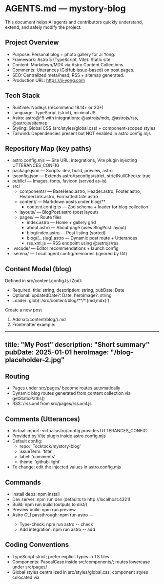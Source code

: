 # AGENTS.md — mystory-blog

This document helps AI agents and contributors quickly understand, extend, and safely modify the project.

## Project Overview
- Purpose: Personal blog + photo gallery for Ji Yong.
- Framework: Astro 5 (TypeScript, Vite). Static site.
- Content: Markdown/MDX via Astro Content Collections.
- Comments: Utterances (GitHub issue-based) on post pages.
- SEO: Centralized meta/head; RSS + sitemap generated.
- Production URL: https://ji-yong.com

## Tech Stack
- Runtime: Node.js (recommend 18.14+ or 20+)
- Language: TypeScript (strict), minimal JS
- Astro: astro@^5 with integrations: @astrojs/mdx, @astrojs/rss, @astrojs/sitemap
- Styling: Global CSS (src/styles/global.css) + component-scoped styles
- Tailwind: Dependencies present but NOT enabled in astro.config.mjs

## Repository Map (key paths)
- astro.config.mjs — Site URL, integrations, Vite plugin injecting UTTERANCES_CONFIG
- package.json — Scripts: dev, build, preview, astro
- tsconfig.json — Extends astro/tsconfigs/strict, strictNullChecks: true
- public/ — Images, fonts, favicon (served as-is)
- src/
  - components/ — BaseHead.astro, Header.astro, Footer.astro, HeaderLink.astro, FormattedDate.astro
  - content/ — Markdown posts under blog/**
    - content.config.ts — Zod schema + loader for blog collection
  - layouts/ — BlogPost.astro (post layout)
  - pages/ — Route files
    - index.astro — Home + gallery grid
    - about.astro — About page (uses BlogPost layout)
    - blog/index.astro — Post listing (sorted)
    - blog/[...slug].astro — Dynamic post route + Utterances
    - rss.xml.js — RSS endpoint using @astrojs/rss
- .vscode/ — Editor recommendations + launch config
- .serena/ — Local agent config/memories (ignored by Git)

## Content Model (blog)
Defined in src/content.config.ts (Zod):
- Required: title: string, description: string, pubDate: Date
- Optional: updatedDate?: Date, heroImage?: string
- Loader: glob('./src/content/blog/**/*.{md,mdx}')

Create a new post
1) Add src/content/blog/<topic>/<slug>.md
2) Frontmatter example:
---
title: "My Post"
description: "Short summary"
pubDate: 2025-01-01
heroImage: "/blog-placeholder-2.jpg"
---

## Routing
- Pages under src/pages/ become routes automatically
- Dynamic blog routes generated from content collection via getStaticPaths()
- RSS: /rss.xml from src/pages/rss.xml.js

## Comments (Utterances)
- Virtual import: virtual:astro/config provides UTTERANCES_CONFIG
- Provided by Vite plugin inside astro.config.mjs
- Default config:
  - repo: 'Tocktock/mystory-blog'
  - issueTerm: 'title'
  - label: 'comments'
  - theme: 'github-light'
- To change: edit the injected values in astro.config.mjs

## Commands
- Install deps: npm install
- Dev server: npm run dev (defaults to http://localhost:4321)
- Build: npm run build (outputs to dist/)
- Preview build: npm run preview
- Astro CLI passthrough: npm run astro -- <subcommand>
  - Type-check: npm run astro -- check
  - Add integration: npm run astro -- add

## Coding Conventions
- TypeScript strict; prefer explicit types in TS files
- Components: PascalCase inside src/components/; routes lowercase under src/pages/
- Global styles centralized in src/styles/global.css; component styles colocated via <style> blocks
- SEO/Meta: Use BaseHead.astro for title/description, canonical, OG/Twitter, RSS link

## Quality Checklist (before merging)
- Build succeeds: npm run build
- Preview clickthrough: npm run preview → /, /blog, recent post, /about
- Content schema: new/edited posts satisfy src/content.config.ts
- Type checks: npm run astro -- check
- SEO: Titles/descriptions accurate via BaseHead.astro
- Feeds: /rss.xml renders; sitemap present
- Comments: Utterances shows on post pages (if configured)

## Tailwind (optional)
- Currently not enabled. To enable:
  1) npm run astro -- add tailwind
  2) Add tailwind() to integrations in astro.config.mjs
  3) Create Tailwind config and swap styles incrementally

## Common Tasks
- Add a post: Create .md under src/content/blog/** with required frontmatter
- Change site title/description: src/consts.ts
- Change canonical/site URL: astro.config.mjs → site
- Adjust SEO defaults: src/components/BaseHead.astro
- Update gallery images: add files in public/gallery/ and list in src/pages/index.astro

## Gotchas
- Tailwind deps exist but are inactive. Don’t rely on utility classes unless Tailwind is enabled
- UTTERANCES_CONFIG virtual import depends on the Vite plugin; removing or renaming it will break comments
- RSS/sitemap need a correct site URL in astro.config.mjs for absolute URLs
- Blog frontmatter is validated; missing required fields will fail at build/type-check time

## Tooling & Editors
- VS Code: recommended extensions in .vscode/extensions.json
- Launch config starts dev server (.vscode/launch.json)

## Serena/Codex Guidance
- Repo scanning: use serena.list_dir and serena.search_for_pattern for discovery
- Symbolic edits: prefer insert_before_symbol, insert_after_symbol, replace_symbol_body when targeting Astro/TS symbols
- Memory: high-level summaries are in Serena memories (project_overview.md, style_and_conventions.md, suggested_commands.md, task_completion_checklist.md)
- Git hygiene: .serena/ is ignored; do not commit local agent state

## Deployment Notes
- Astro builds a static site; deploy dist/ to static hosts (Vercel, Netlify, GitHub Pages)
- Ensure site is set for correct absolute URLs in feeds and sitemap

## License
- No license file present. Add one if open-sourcing.

